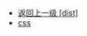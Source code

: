 - [返回上一级 [dist]](page/web前端/Swiper/Swiper-3.4.2/dist/)
- [css](page/web前端/Swiper/Swiper-3.4.2/dist/css/)
